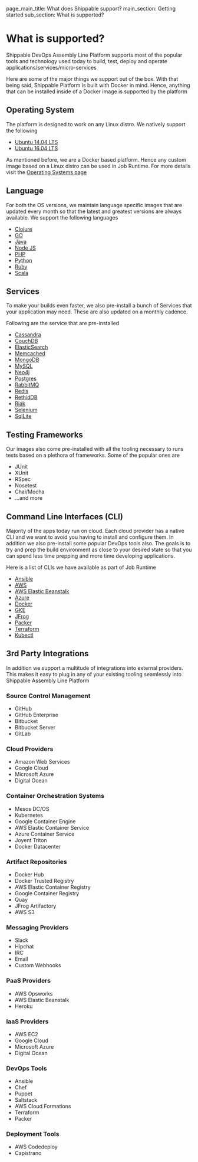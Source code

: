page_main_title: What does Shippable support?
main_section: Getting started
sub_section: What is supported?

# What is supported?

Shippable DevOps Assembly Line Platform supports most of the popular tools and technology used today to build, test, deploy and operate applications/services/micro-services

Here are some of the major things we support out of the box. With that being said, Shippable Platform is built with Docker in mind. Hence, anything that can be installed inside of a Docker image is supported by the platform

## Operating System
The platform is designed to work on any Linux distro. We natively support the following 

* [Ubuntu 14.04 LTS](/platform/runtime/ubuntu14)
* [Ubuntu 16.04 LTS](/platform/runtime/ubuntu16)

As mentioned before, we are a Docker based platform. Hence any custom image based on a Linux distro can be used in Job Runtime. For more details visit the [Operating Systems page](/platform/runtime/os)

## Language
For both the OS versions, we maintain language specific images that are updated every month so that the latest and greatest versions are always available.
We support the following languages

* [Clojure](/platform/runtime/language/clojure)
* [GO](/platform/runtime/language/go)
* [Java](/platform/runtime/language/java)
* [Node JS](/platform/runtime/language/nodejs)
* [PHP](/platform/runtime/language/php)
* [Python](/platform/runtime/language/python)
* [Ruby](/platform/runtime/language/ruby)
* [Scala](/platform/runtime/language/scala)

## Services
To make your builds even faster, we also pre-install a bunch of Services that your application may need. These are also updated on a monthly cadence.

Following are the service that are pre-installed

* [Cassandra](/platform/runtime/service/cassandra)
* [CouchDB](/platform/runtime/service/couchdb)
* [ElasticSearch](/platform/runtime/service/elasticsearch)
* [Memcached](/platform/runtime/service/memcached)
* [MongoDB](/platform/runtime/service/mongodb)
* [MySQL](/platform/runtime/service/mongodb)
* [Neo4j](/platform/runtime/service/neo4j)
* [Postgres](/platform/runtime/service/postgres)
* [RabbitMQ](/platform/runtime/service/rabbitmq)
* [Redis](/platform/runtime/service/redis)
* [RethidDB](/platform/runtime/service/rethinkdb)
* [Riak](/platform/runtime/service/riak)
* [Selenium](/platform/runtime/service/selenium)
* [SqlLite](/platform/runtime/service/sqllite)

## Testing Frameworks
Our images also come pre-installed with all the tooling necessary to runs tests based on a plethora of frameworks. Some of the popular ones are

* JUnit
* XUnit
* RSpec
* Nosetest
* Chai/Mocha
* ...and more

## Command Line Interfaces (CLI)
Majority of the apps today run on cloud. Each cloud provider has a native CLI and we want to avoid you having to install and configure them. In addition we also pre-install some popular DevOps tools also. The goals is to try and prep the build environment as close to your desired state so that you can spend less time prepping and more time developing applications.

Here is a list of CLIs we have available as part of Job Runtime

* [Ansible](/platform/runtime/cli/ansible)
* [AWS](/platform/runtime/cli/aws)
* [AWS Elastic Beanstalk](/platform/runtime/cli/awseb)
* [Azure](/platform/runtime/cli/azure)
* [Docker](/platform/runtime/cli/docker)
* [GKE](/platform/runtime/cli/gke)
* [JFrog](/platform/runtime/cli/jfrog)
* [Packer](/platform/runtime/cli/packer)
* [Terraform](/platform/runtime/cli/terraform)
* [Kubectl](/platform/runtime/cli/kubectl)

## 3rd Party Integrations
In addition we support a multitude of integrations into external providers. This makes it easy to plug in any of your existing tooling seamlessly into Shippable Assembly Line Platform

### Source Control Management

-  GitHub
-  GitHub Enterprise
-  Bitbucket
-  Bitbucket Server
-  GitLab

### Cloud Providers

-  Amazon Web Services
-  Google Cloud
-  Microsoft Azure
-  Digital Ocean

### Container Orchestration Systems

- Mesos DC/OS
- Kubernetes
- Google Container Engine
- AWS Elastic Container Service
- Azure Container Service
- Joyent Triton
- Docker Datacenter

### Artifact Repositories

- Docker Hub
- Docker Trusted Registry
- AWS Elastic Container Registry
- Google Container Registry
- Quay
- JFrog Artifactory
- AWS S3

### Messaging Providers

- Slack
- Hipchat
- IRC
- Email
- Custom Webhooks

### PaaS Providers

- AWS Opsworks
- AWS Elastic Beanstalk
- Heroku

### IaaS Providers

-  AWS EC2
-  Google Cloud
-  Microsoft Azure
-  Digital Ocean

### DevOps Tools

- Ansible
- Chef
- Puppet
- Saltstack
- AWS Cloud Formations
- Terraform
- Packer

### Deployment Tools

- AWS Codedeploy
- Capistrano
